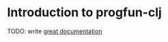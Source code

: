 # Introduction to progfun-clj

TODO: write [great documentation](http://jacobian.org/writing/what-to-write/)
